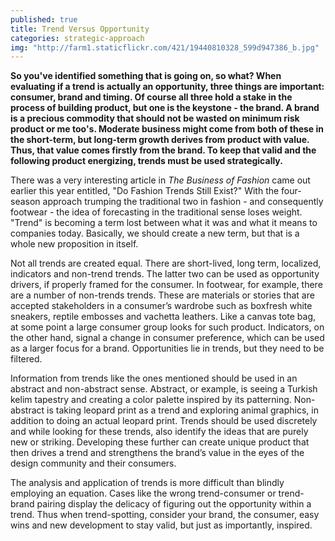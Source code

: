 ```yaml
---
published: true
title: Trend Versus Opportunity
categories: strategic-approach
img: "http://farm1.staticflickr.com/421/19440810328_599d947386_b.jpg"
---
```

**So you've identified something that is going on, so what? When evaluating if a trend is actually an opportunity, three things are important: consumer, brand and timing. Of course all three hold a stake in the process of building product, but one is the keystone - the brand. A brand is a precious commodity that should not be wasted on minimum risk product or me too's. Moderate business might come from both of these in the short-term, but long-term growth derives from product with value. Thus, that value comes firstly from the brand. To keep that valid and the following product energizing, trends must be used strategically.**

There was a very interesting article in *The Business of Fashion* came out earlier this year entitled, "Do Fashion Trends Still Exist?" With the four-season approach trumping the traditional two in fashion - and consequently footwear - the idea of forecasting in the traditional sense loses weight. "Trend" is becoming a term lost between what it was and what it means to companies today. Basically, we should create a new term, but that is a whole new proposition in itself.

Not all trends are created equal. There are short-lived, long term, localized, indicators and non-trend trends. The latter two can be used as opportunity drivers, if properly framed for the consumer. In footwear, for example, there are a number of non-trends trends. These are materials or stories that are accepted stakeholders in a consumer’s wardrobe such as boxfresh white sneakers, reptile embosses and vachetta leathers. Like a canvas tote bag, at some point a large consumer group looks for such product. Indicators, on the other hand, signal a change in consumer preference, which can be used as a larger focus for a brand. Opportunities lie in trends, but they need to be filtered.

Information from trends like the ones mentioned should be used in an abstract and non-abstract sense. Abstract, or example, is seeing a Turkish kelim tapestry and creating a color palette inspired by its patterning. Non-abstract is taking leopard print as a trend and exploring animal graphics, in addition to doing an actual leopard print. Trends should be used discretely and while looking for these trends, also identify the ideas that are purely new or striking. Developing these further can create unique product that then drives a trend and strengthens the brand’s value in the eyes of the design community and their consumers. 

The analysis and application of trends is more difficult than blindly employing an equation. Cases like the wrong trend-consumer or trend-brand pairing display the delicacy of figuring out the opportunity within a trend. Thus when trend-spotting, consider your brand, the consumer, easy wins and new development to stay valid, but just as importantly, inspired. 
